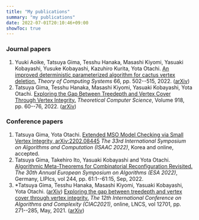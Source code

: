 ```yaml
---
title: "My publications"
summary: "my publications"
date: 2022-07-01T20:10:46+09:00
showToc: true
---
```

### Journal papers
1. Yuuki Aoike, Tatsuya Gima, Tesshu Hanaka, Masashi Kiyomi, Yasuaki Kobayashi, Yusuke Kobayashi, Kazuhiro Kurita, Yota Otachi.
[An improved deterministic parameterized algorithm for cactus vertex deletion.](https://doi.org/10.1007/s00224-022-10076-x)
_Theory of Computing Systems_ 66, pp. 502--515, 2022. ([arXiv](https://arxiv.org/abs/2012.04910))
1. Tatsuya Gima, Tesshu Hanaka, Masashi Kiyomi, Yasuaki Kobayashi, Yota Otachi.
[Exploring the Gap Between Treedepth and Vertex Cover Through Vertex Integrity.](https://doi.org/10.1016/j.tcs.2022.03.021)
_Theoretical Computer Science_, Volume 918, pp. 60--76, 2022. 
([arXiv](https://arxiv.org/abs/2101.09414))

### Conference papers
1. Tatsuya Gima, Yota Otachi.
[Extended MSO Model Checking via Small Vertex Integrity, arXiv:2202.08445]()
_The 33rd International Symposium on Algorithms and Computation (ISAAC 2022)_, Korea and online,
 accepted.
1. Tatsuya Gima, Takehiro Ito, Yasuaki Kobayashi and Yota Otachi.
[Algorithmic Meta-Theorems for Combinatorial Reconfiguration Revisited.](https://drops.dagstuhl.de/opus/frontdoor.php?source_opus=16999)
_The 30th Annual European Symposium on Algorithms (ESA 2022)_, Germany,
LIPIcs, vol 244, pp. 61:1--61:15, Sep, 2022.
1. *Tatsuya Gima, Tesshu Hanaka, Masashi Kiyomi, Yasuaki Kobayashi, Yota Otachi.
([arXiv](https://arxiv.org/abs/2207.01024))
[Exploring the gap between treedepth and vertex cover through vertex integrity.](https://doi.org/10.1007/978-3-030-75242-2_19)
_The 12th International Conference on Algorithms and Complexity (CIAC2021)_, online,
LNCS, vol 12701, pp. 271--285, May, 2021.
([arXiv](https://arxiv.org/abs/2101.09414))
